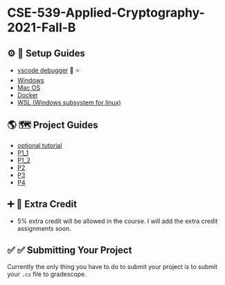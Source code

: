 # CSE-539-Applied-Cryptography-2021-Fall-B

<!-- ## Binder -->
<!-- [![Binder](https://mybinder.org/badge_logo.svg)](https://mybinder.org/v2/gh/GiveThanksAlways/CSE-539-Applied-Cryptography-2021-Fall-B/HEAD) -->

<!-- [![Binder](https://mybinder.org/badge_logo.svg)](https://mybinder.org/v2/gh/GiveThanksAlways/interactive/HEAD) -->

<!-- ![image](https://user-images.githubusercontent.com/7727291/136446547-cd2f51a7-5e42-46d0-b275-8c8b9c820fe5.png) -->

<!-- * helpful link for .NET interactive notebooks: [https://github.com/dotnet/interactive](https://github.com/dotnet/interactive) -->
<!-- * microsoft blog post [https://github.com/dotnet/interactive](https://github.com/dotnet/interactive) -->

## :gear: :hammer: Setup Guides

* [vscode debugger](./gettingStarted/vscode_Debugger/P0) :lady_beetle: :star:
* [Windows](./gettingStarted/Windows)
* [Mac OS](./gettingStarted/Mac)
* [Docker](./gettingStarted/Docker)
* [WSL (Windows subsystem for linux)](./gettingStarted/Windows-WSL)

## :earth_americas: :world_map: Project Guides
* [optional tutorial](./projectGuides/optionalTutorial)
* [P1_1](./projectGuides/P1_1)
* [P1_2](./projectGuides/P1_2)
* [P2](./projectGuides/P2)
* [P3](./projectGuides/P3)
* [P4](./projectGuides/P4)


## :heavy_plus_sign: :bread: Extra Credit
* 5% extra credit will be allowed in the course. I will add the extra credit assignments soon.

## :white_check_mark: :white_check_mark: Submitting Your Project

Currently the only thing you have to do to submit your project is to submit your `.cs` file to gradescope.
